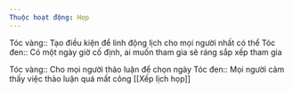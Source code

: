 ```yaml
---
Thuộc hoạt động: Họp
---
```


Tóc vàng:: Tạo điều kiện để linh động lịch cho mọi người nhất có thể
Tóc đen:: Có một ngày giờ cố định, ai muốn tham gia sẽ ráng sắp xếp tham gia

Tóc vàng:: Cho mọi người thảo luận để chọn ngày
Tóc đen:: Mọi người cảm thấy việc thảo luận quá mất công
[[Xếp lịch họp]]